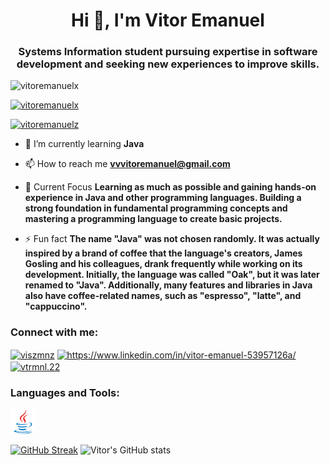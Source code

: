 <h1 align="center">Hi 👋, I'm Vitor Emanuel</h1>
<h3 align="center">Systems Information student pursuing expertise in software development and seeking new experiences to improve skills.</h3>

<p align="left"> <img src="https://komarev.com/ghpvc/?username=vitoremanuelx&label=Profile%20views&color=0e75b6&style=flat" alt="vitoremanuelx" /> </p>

<p align="left"> <a href="https://github.com/ryo-ma/github-profile-trophy"><img src="https://github-profile-trophy.vercel.app/?username=vitoremanuelx" alt="vitoremanuelx" /></a> </p>

<p align="left"> <a href="https://twitter.com/vitoremanuelz" target="blank"><img src="https://img.shields.io/twitter/follow/vitoremanuelz?logo=twitter&style=for-the-badge" alt="vitoremanuelz" /></a> </p>

- 🌱 I’m currently learning **Java**

- 📫 How to reach me **vvvitoremanuel@gmail.com**

- 🔭 Current Focus **Learning as much as possible and gaining hands-on experience in Java and other programming languages.
Building a strong foundation in fundamental programming concepts and mastering a programming language to create basic projects.**

- ⚡ Fun fact **The name "Java" was not chosen randomly. It was actually inspired by a brand of coffee that the language's creators, James Gosling and his colleagues, drank frequently while working on its development. Initially, the language was called "Oak", but it was later renamed to "Java". Additionally, many features and libraries in Java also have coffee-related names, such as "espresso", "latte", and "cappuccino".**

<h3 align="left">Connect with me:</h3>
<p align="left">
<a href="https://twitter.com/viszmnz" target="blank"><img align="center" src="https://raw.githubusercontent.com/rahuldkjain/github-profile-readme-generator/master/src/images/icons/Social/twitter.svg" alt="viszmnz" height="30" width="40" /></a>
<a href="https://www.linkedin.com/in/vitor-emanuel-53957126a/" target="blank"><img align="center" src="https://raw.githubusercontent.com/rahuldkjain/github-profile-readme-generator/master/src/images/icons/Social/linked-in-alt.svg" alt="https://www.linkedin.com/in/vitor-emanuel-53957126a/" height="30" width="40" /></a>
<a href="https://instagram.com/vtrmnl.22" target="blank"><img align="center" src="https://raw.githubusercontent.com/rahuldkjain/github-profile-readme-generator/master/src/images/icons/Social/instagram.svg" alt="vtrmnl.22" height="30" width="40" /></a>
</p>

<h3 align="left">Languages and Tools:</h3>
<p align="left"> <a href="https://www.java.com" target="_blank" rel="noreferrer"> <img src="https://raw.githubusercontent.com/devicons/devicon/master/icons/java/java-original.svg" alt="java" width="40" height="40"/> </a> </p>


[![GitHub Streak](https://streak-stats.demolab.com?user=vitoremanuelx&theme=tokyonight)](https://git.io/streak-stats)  ![Vitor's GitHub stats](https://github-readme-stats.vercel.app/api?username=vitoremanuelx&show_icons=true&theme=tokyonight)



